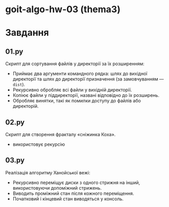 # goit-algo-hw-03 (thema3)
# Завдання

## 01.py
Скрипт для сортування файлів у директорії за їх розширенням:
- Приймає два аргументи командного рядка: шлях до вихідної директорії та шлях до директорії призначення (за замовчуванням — `dist`).
- Рекурсивно обробляє всі файли у вихідній директорії.
- Копіює файли у піддиректорії, названі відповідно до їх розширень.
- Обробляє винятки, такі як помилки доступу до файлів або директорій.

## 02.py
Скрипт для створення фракталу «сніжинка Коха».
- використовує рекурсію

## 03.py
Реалізація алгоритму Ханойської вежі:
- Рекурсивно переміщує диски з одного стрижня на інший, використовуючи допоміжний стрижень.
- Виводить проміжний стан після кожного переміщення.
- Початковий і кінцевий стан виводяться у консоль.

